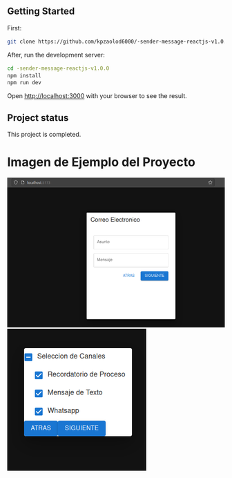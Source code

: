 ## Getting Started

First:
```bash
git clone https://github.com/kpzaolod6000/-sender-message-reactjs-v1.0.0.git

```
After, run the development server:

```bash
cd -sender-message-reactjs-v1.0.0
npm install
npm run dev
```

Open [http://localhost:3000](http://localhost:3000) with your browser to see the result.

## Project status

This project is completed. 

# Imagen de Ejemplo del Proyecto

![img](../senderMessage/imgs/img1.png)
![img](../senderMessage/imgs/img2.png)